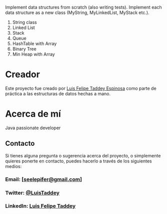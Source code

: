 Implement data structures from scratch (also writing tests). Implement each data structure as a new class (MyString, MyLinkedList, MyStack etc.).

1. String class
2. Linked List
3. Stack
4. Queue
5. HashTable with Array
6. Binary Tree
7. Min Heap with Array

# Creador
Este proyecto fue creado por [Luis Felipe Taddey Espinosa](https://github.com/SeelePifer) como parte de práctica a las estructuras de datos hechas a mano.

# Acerca de mí
Java passionate developer

## Contacto
Si tienes alguna pregunta o sugerencia acerca del proyecto, o simplemente quieres ponerte en contacto, puedes hacerlo a través de los siguientes medios:

### Email: [seelepifer@gmail.com]
### Twitter: [@LuisTaddey](https://twitter.com/LuisTaddey)
### LinkedIn: [Luis Felipe Taddey](https://www.linkedin.com/in/luis-felipe-taddey-espinosa-4336691a1/)